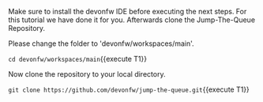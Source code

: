 Make sure to install the devonfw IDE before executing the next steps. For this tutorial we have done it for you.
Afterwards clone the Jump-The-Queue Repository.


Please change the folder to &#39;devonfw/workspaces/main&#39;.

`cd devonfw/workspaces/main`{{execute T1}}



Now clone the repository to your local directory.

`git clone https://github.com/devonfw/jump-the-queue.git`{{execute T1}}

